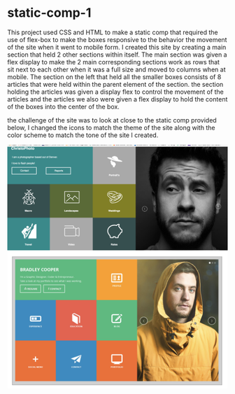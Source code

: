 # static-comp-1
This project used CSS and HTML to make a static comp that required the use of flex-box to make the boxes responsive to the behavior
the movement of the site when it went to mobile form. I created this site by creating a main section that held 2 other sections within itself. The main section was given a flex display to make the 2 main corresponding sections work as rows that sit next to each other when it was a full size and moved to columns when at mobile. The section on the left that held all the smaller boxes
consists of 8 articles that were held within the parent element of the section. the section holding the articles was given a
display flex to control the movement of the articles and the articles we also were given a flex display to hold the content of the boxes into the center of the box. 

the challenge of the site was to look at close to the static comp provided below, I changed the icons to match the theme of the 
site along with the color scheme to match the tone of the site I created. 

![alt text](images/static-comp-project.png "my project")
![alt text](images/static-comp-comp..png "comp project baised off of")





